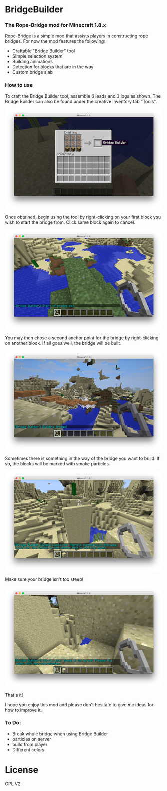 # BridgeBuilder
### The Rope-Bridge mod for Minecraft 1.8.x


Rope-Bridge is a simple mod that assists players in constructing rope bridges.
For now the mod features the following:
-   Craftable "Bridge Builder" tool
-   Simple selection system
-   Building animations
-   Detection for blocks that are in the way
-   Custom bridge slab

### How to use
To craft the Bridge Builder tool, assemble 6 leads and 3 logs as shown. The Bridge Builder can also be found under the creative inventory tab "Tools".

![Bridge Builder Crafting](https://raw.githubusercontent.com/czechmate777/BridgeBuilder/master/images/crafting.png "Bridge Builder Crafting")

Once obtained, begin using the tool by right-clicking on your first block you wish to start the bridge from. Click same block again to cancel.

![First Point](https://raw.githubusercontent.com/czechmate777/BridgeBuilder/master/images/first.png "First Point Select")

You may then chose a second anchor point for the bridge by right-clicking on another block. If all goes well, the bridge will be built.

![Bridge Being Built](https://raw.githubusercontent.com/czechmate777/BridgeBuilder/master/images/building.png "Bridge Being Built")

Sometimes there is something in the way of the bridge you want to build. If so, the blocks will be marked with smoke particles.

![In The Way](https://raw.githubusercontent.com/czechmate777/BridgeBuilder/master/images/in-the-way.png "In The Way")

Make sure your bridge isn't too steep!

![Too Steep](https://raw.githubusercontent.com/czechmate777/BridgeBuilder/master/images/steep.png "Too Steep")

That's it!

I hope you enjoy this mod and please don't hesitate to give me ideas for how to improve it.

### To Do:
- Break whole bridge when using Bridge Builder
- particles on server
- build from player
- Different colors

# License
GPL V2
